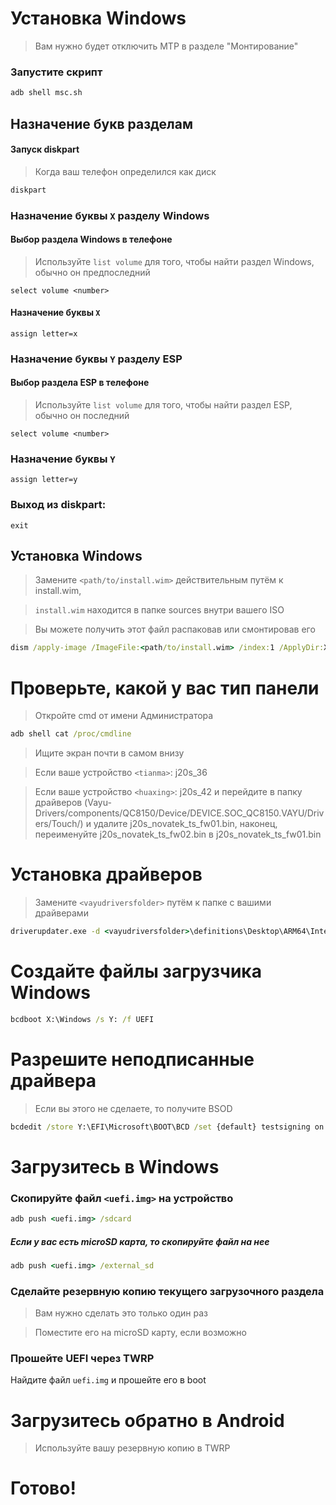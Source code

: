 # Установка Windows
> Вам нужно будет отключить MTP в разделе "Монтирование"

### Запустите скрипт

```cmd
adb shell msc.sh
```


## Назначение букв разделам


#### Запуск diskpart

> Когда ваш телефон определился как диск

```cmd
diskpart
```

### Назначение буквы `X` разделу Windows

#### Выбор раздела Windows в телефоне
> Используйте `list volume` для того, чтобы найти раздел Windows, обычно он предпоследний

```diskpart
select volume <number>
```

#### Назначение буквы `X`
```diskpart
assign letter=x
```

### Назначение буквы `Y` разделу ESP

#### Выбор раздела ESP в телефоне
> Используйте `list volume` для того, чтобы найти раздел ESP, обычно он последний

```diskpart
select volume <number>
```

### Назначение буквы `Y`

```diskpart
assign letter=y
```

### Выход из diskpart:
```diskpart
exit
```

## Установка Windows

> Замените `<path/to/install.wim>` действительным путём к install.wim,

> `install.wim` находится в папке sources внутри вашего ISO

> Вы можете получить этот файл распаковав или смонтировав его

```cmd
dism /apply-image /ImageFile:<path/to/install.wim> /index:1 /ApplyDir:X:\
```

# Проверьте, какой у вас тип панели

> Откройте cmd от имени Администратора

```cmd
adb shell cat /proc/cmdline
```
> Ищите экран почти в самом внизу

> Если ваше устройство `<tianma>`: j20s_36

> Если ваше устройство `<huaxing>`: j20s_42 и перейдите в папку драйверов (Vayu-Drivers/components/QC8150/Device/DEVICE.SOC_QC8150.VAYU/Drivers/Touch/) и удалите j20s_novatek_ts_fw01.bin, наконец, переименуйте j20s_novatek_ts_fw02.bin в j20s_novatek_ts_fw01.bin

# Установка драйверов

> Замените `<vayudriversfolder>` путём к папке с вашими драйверами

```cmd
driverupdater.exe -d <vayudriversfolder>\definitions\Desktop\ARM64\Internal\vayu.txt -r <vayudriversfolder> -p X:
```

# Создайте файлы загрузчика Windows

```cmd
bcdboot X:\Windows /s Y: /f UEFI
```

# Разрешите неподписанные драйвера

> Если вы этого не сделаете, то получите BSOD

```cmd
bcdedit /store Y:\EFI\Microsoft\BOOT\BCD /set {default} testsigning on
```

# Загрузитесь в Windows

### Скопируйте файл `<uefi.img>` на устройство

```cmd
adb push <uefi.img> /sdcard
```

##### Если у вас есть microSD карта, то скопируйте файл на нее

```cmd
adb push <uefi.img> /external_sd
```

### Сделайте резервную копию текущего загрузочного раздела
> Вам нужно сделать это только один раз

> Поместите его на microSD карту, если возможно

### Прошейте UEFI через TWRP
Найдите файл `uefi.img` и прошейте его в boot

# Загрузитесь обратно в Android
> Используйте вашу резервную копию в TWRP

# Готово!
